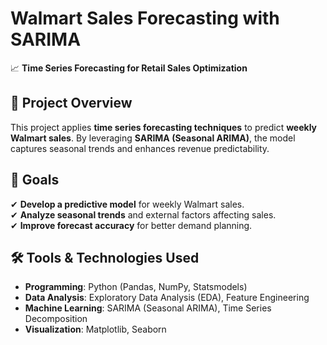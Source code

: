 # Walmart Sales Forecasting with SARIMA
📈 **Time Series Forecasting for Retail Sales Optimization**

## 📌 Project Overview
This project applies **time series forecasting techniques** to predict **weekly Walmart sales**. By leveraging **SARIMA (Seasonal ARIMA)**, the model captures seasonal trends and enhances revenue predictability.

## 🎯 Goals
✔ **Develop a predictive model** for weekly Walmart sales.  
✔ **Analyze seasonal trends** and external factors affecting sales.  
✔ **Improve forecast accuracy** for better demand planning.  

## 🛠️ Tools & Technologies Used
- **Programming**: Python (Pandas, NumPy, Statsmodels)
- **Data Analysis**: Exploratory Data Analysis (EDA), Feature Engineering  
- **Machine Learning**: SARIMA (Seasonal ARIMA), Time Series Decomposition  
- **Visualization**: Matplotlib, Seaborn  
